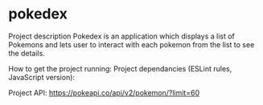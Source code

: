 # pokedex
Project description
Pokedex is an application which displays a list of Pokemons and lets user to interact with each pokemon from the list to see the details.

How to get the project running:
Project dependancies (ESLint rules, JavaScript version):

Project API: https://pokeapi.co/api/v2/pokemon/?limit=60